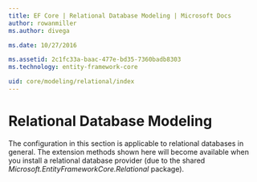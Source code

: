 ```yaml
---
title: EF Core | Relational Database Modeling | Microsoft Docs
author: rowanmiller
ms.author: divega

ms.date: 10/27/2016

ms.assetid: 2c1fc33a-baac-477e-bd35-7360badb8303
ms.technology: entity-framework-core

uid: core/modeling/relational/index
---
```

# Relational Database Modeling

The configuration in this section is applicable to relational databases in general. The extension methods shown here will become available when you install a relational database provider (due to the shared *Microsoft.EntityFrameworkCore.Relational* package).
